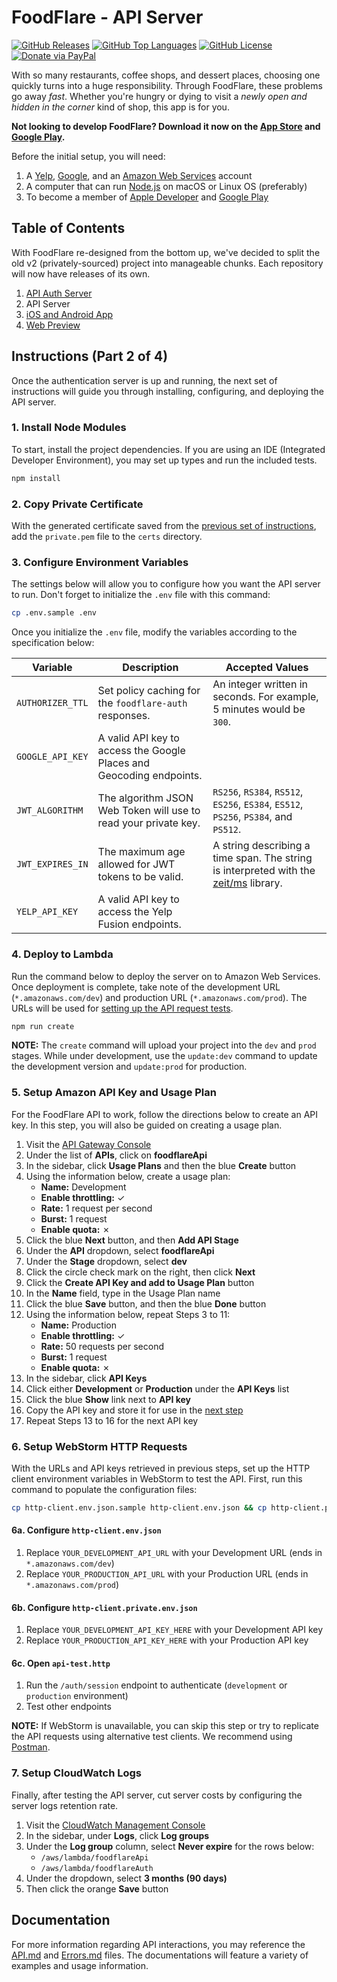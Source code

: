 FoodFlare - API Server
=======================

[![GitHub Releases](https://img.shields.io/github/v/release/cbnventures/foodflare-api?style=flat-square&color=blue&sort=semver)](https://github.com/cbnventures/foodflare-api/releases)
[![GitHub Top Languages](https://img.shields.io/github/languages/top/cbnventures/foodflare-api?style=flat-square&color=success)](https://github.com/cbnventures/foodflare-api)
[![GitHub License](https://img.shields.io/github/license/cbnventures/foodflare-api?style=flat-square&color=yellow)](https://github.com/cbnventures/foodflare-api/blob/master/LICENSE)
[![Donate via PayPal](https://img.shields.io/badge/donate-paypal-blue?style=flat-square&color=orange)](https://cbnventures.io/paypal)

With so many restaurants, coffee shops, and dessert places, choosing one quickly turns into a huge responsibility. Through FoodFlare, these problems go away _fast_. Whether you're hungry or dying to visit a _newly open and hidden in the corner_ kind of shop, this app is for you.

__Not looking to develop FoodFlare? Download it now on the [App Store](https://itunes.apple.com/us/app/foodflare/id1398042619?ls=1&mt=8) and [Google Play](https://play.google.com/store/apps/details?id=io.cbnventures.foodflare).__

Before the initial setup, you will need:
1. A [Yelp](https://www.yelp.com/developers), [Google](https://cloud.google.com), and an [Amazon Web Services](https://aws.amazon.com) account
2. A computer that can run [Node.js](https://nodejs.org) on macOS or Linux OS (preferably)
3. To become a member of [Apple Developer](https://developer.apple.com/programs/) and [Google Play](https://play.google.com/apps/publish/)

## Table of Contents
With FoodFlare re-designed from the bottom up, we've decided to split the old v2 (privately-sourced) project into manageable chunks. Each repository will now have releases of its own.

1. [API Auth Server](https://github.com/cbnventures/foodflare-auth)
2. API Server
3. [iOS and Android App](https://github.com/cbnventures/foodflare-app)
4. [Web Preview](https://github.com/cbnventures/foodflare-web)

## Instructions (Part 2 of 4)
Once the authentication server is up and running, the next set of instructions will guide you through installing, configuring, and deploying the API server.

### 1. Install Node Modules
To start, install the project dependencies. If you are using an IDE (Integrated Developer Environment), you may set up types and run the included tests.

```sh
npm install
```

### 2. Copy Private Certificate
With the generated certificate saved from the [previous set of instructions](https://github.com/cbnventures/foodflare-auth#instructions-part-1-of-4), add the `private.pem` file to the `certs` directory.

### 3. Configure Environment Variables
The settings below will allow you to configure how you want the API server to run. Don't forget to initialize the `.env` file with this command:

```sh
cp .env.sample .env
```

Once you initialize the `.env` file, modify the variables according to the specification below:

| __Variable__     | __Description__                                                      | __Accepted Values__                                                                                                |
|------------------|----------------------------------------------------------------------|--------------------------------------------------------------------------------------------------------------------|
| `AUTHORIZER_TTL` | Set policy caching for the `foodflare-auth` responses.               | An integer written in seconds. For example, 5 minutes would be `300`.                                              |
| `GOOGLE_API_KEY` | A valid API key to access the Google Places and Geocoding endpoints. |                                                                                                                    |
| `JWT_ALGORITHM`  | The algorithm JSON Web Token will use to read your private key.      | `RS256`, `RS384`, `RS512`, `ES256`, `ES384`, `ES512`, `PS256`, `PS384`, and `PS512`.                               |
| `JWT_EXPIRES_IN` | The maximum age allowed for JWT tokens to be valid.                  | A string describing a time span. The string is interpreted with the [zeit/ms](https://github.com/zeit/ms) library. |
| `YELP_API_KEY`   | A valid API key to access the Yelp Fusion endpoints.                 |                                                                                                                    |

### 4. Deploy to Lambda
Run the command below to deploy the server on to Amazon Web Services. Once deployment is complete, take note of the development URL (`*.amazonaws.com/dev`) and production URL (`*.amazonaws.com/prod`). The URLs will be used for [setting up the API request tests](https://github.com/cbnventures/foodflare-api#6-setup-webstorm-http-requests).

```sh
npm run create
```

__NOTE:__ The `create` command will upload your project into the `dev` and `prod` stages. While under development, use the `update:dev` command to update the development version and `update:prod` for production.

### 5. Setup Amazon API Key and Usage Plan
For the FoodFlare API to work, follow the directions below to create an API key. In this step, you will also be guided on creating a usage plan.

1. Visit the [API Gateway Console](https://console.aws.amazon.com/apigateway)
2. Under the list of __APIs__, click on __foodflareApi__
3. In the sidebar, click __Usage Plans__ and then the blue __Create__ button
4. Using the information below, create a usage plan:
    - __Name:__ Development
    - __Enable throttling:__ ✓
    - __Rate:__ 1 request per second
    - __Burst:__ 1 request
    - __Enable quota:__ ✗
5. Click the blue __Next__ button, and then __Add API Stage__
6. Under the __API__ dropdown, select __foodflareApi__
7. Under the __Stage__ dropdown, select __dev__
8. Click the circle check mark on the right, then click __Next__
9. Click the __Create API Key and add to Usage Plan__ button
10. In the __Name__ field, type in the Usage Plan name
11. Click the blue __Save__ button, and then the blue __Done__ button
12. Using the information below, repeat Steps 3 to 11:
    - __Name:__ Production
    - __Enable throttling:__ ✓
    - __Rate:__ 50 requests per second
    - __Burst:__ 1 request
    - __Enable quota:__ ✗
13. In the sidebar, click __API Keys__
14. Click either __Development__ or __Production__ under the __API Keys__ list
15. Click the blue __Show__ link next to __API key__
16. Copy the API key and store it for use in the [next step](https://github.com/cbnventures/foodflare-api#6-setup-webstorm-http-requests)
17. Repeat Steps 13 to 16 for the next API key

### 6. Setup WebStorm HTTP Requests
With the URLs and API keys retrieved in previous steps, set up the HTTP client environment variables in WebStorm to test the API. First, run this command to populate the configuration files:

```sh
cp http-client.env.json.sample http-client.env.json && cp http-client.private.env.json.sample http-client.private.env.json
```

#### 6a. Configure `http-client.env.json`
1. Replace `YOUR_DEVELOPMENT_API_URL` with your Development URL (ends in `*.amazonaws.com/dev`)
2. Replace `YOUR_PRODUCTION_API_URL` with your Production URL (ends in `*.amazonaws.com/prod`)

#### 6b. Configure `http-client.private.env.json`
1. Replace `YOUR_DEVELOPMENT_API_KEY_HERE` with your Development API key
2. Replace `YOUR_PRODUCTION_API_KEY_HERE` with your Production API key

#### 6c. Open `api-test.http`
1. Run the `/auth/session` endpoint to authenticate (`development` or `production` environment)
2. Test other endpoints

__NOTE:__ If WebStorm is unavailable, you can skip this step or try to replicate the API requests using alternative test clients. We recommend using [Postman](https://www.postman.com).

### 7. Setup CloudWatch Logs
Finally, after testing the API server, cut server costs by configuring the server logs retention rate.

1. Visit the [CloudWatch Management Console](https://console.aws.amazon.com/cloudwatch)
2. In the sidebar, under __Logs__, click __Log groups__
3. Under the __Log group__ column, select __Never expire__ for the rows below:
    - `/aws/lambda/foodflareApi`
    - `/aws/lambda/foodflareAuth`
4. Under the dropdown, select __3 months (90 days)__
5. Then click the orange __Save__ button

## Documentation
For more information regarding API interactions, you may reference the [API.md](https://github.com/cbnventures/foodflare-api/blob/master/docs/API.md) and [Errors.md](https://github.com/cbnventures/foodflare-api/blob/master/docs/Errors.md) files. The documentations will feature a variety of examples and usage information.
